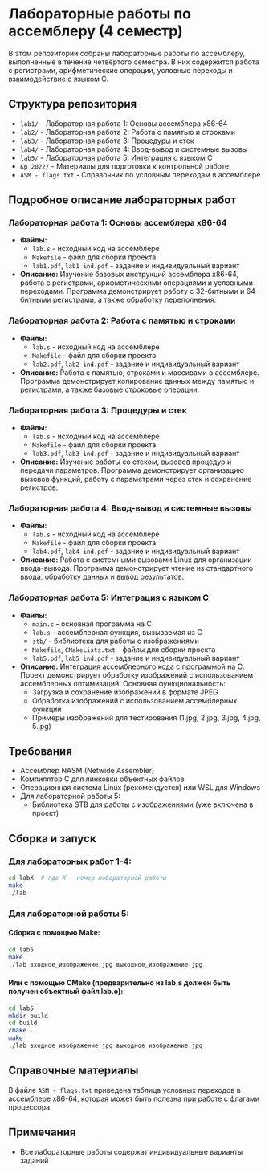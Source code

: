 # Лабораторные работы по ассемблеру (4 семестр)

В этом репозитории собраны лабораторные работы по ассемблеру, выполненные в течение четвёртого семестра.
В них содержится работа с регистрами, арифметические операции, условные переходы и взаимодействие с языком C.

## Структура репозитория

- `lab1/` - Лабораторная работа 1: Основы ассемблера x86-64
- `lab2/` - Лабораторная работа 2: Работа с памятью и строками
- `lab3/` - Лабораторная работа 3: Процедуры и стек
- `lab4/` - Лабораторная работа 4: Ввод-вывод и системные вызовы
- `lab5/` - Лабораторная работа 5: Интеграция с языком C
- `Кр 2022/` - Материалы для подготовки к контрольной работе
- `ASM - flags.txt` - Справочник по условным переходам в ассемблере

## Подробное описание лабораторных работ

### Лабораторная работа 1: Основы ассемблера x86-64
- **Файлы:**
  - `lab.s` - исходный код на ассемблере
  - `Makefile` - файл для сборки проекта
  - `lab1.pdf`, `lab1 ind.pdf` - задание и индивидуальный вариант
- **Описание:**
  Изучение базовых инструкций ассемблера x86-64, работа с регистрами, арифметическими операциями и условными переходами. Программа демонстрирует работу с 32-битными и 64-битными регистрами, а также обработку переполнения.

### Лабораторная работа 2: Работа с памятью и строками
- **Файлы:**
  - `lab.s` - исходный код на ассемблере
  - `Makefile` - файл для сборки проекта
  - `lab2.pdf`, `lab2 ind.pdf` - задание и индивидуальный вариант
- **Описание:**
  Работа с памятью, строками и массивами в ассемблере. Программа демонстрирует копирование данных между памятью и регистрами, а также базовые строковые операции.

### Лабораторная работа 3: Процедуры и стек
- **Файлы:**
  - `lab.s` - исходный код на ассемблере
  - `Makefile` - файл для сборки проекта
  - `lab3.pdf`, `lab3 ind.pdf` - задание и индивидуальный вариант
- **Описание:**
  Изучение работы со стеком, вызовов процедур и передачи параметров. Программа демонстрирует организацию вызовов функций, работу с параметрами через стек и сохранение регистров.

### Лабораторная работа 4: Ввод-вывод и системные вызовы
- **Файлы:**
  - `lab.s` - исходный код на ассемблере
  - `Makefile` - файл для сборки проекта
  - `lab4.pdf`, `lab4 ind.pdf` - задание и индивидуальный вариант
- **Описание:**
  Работа с системными вызовами Linux для организации ввода-вывода. Программа демонстрирует чтение из стандартного ввода, обработку данных и вывод результатов.

### Лабораторная работа 5: Интеграция с языком C
- **Файлы:**
  - `main.c` - основная программа на C
  - `lab.s` - ассемблерная функция, вызываемая из C
  - `stb/` - библиотека для работы с изображениями
  - `Makefile`, `CMakeLists.txt` - файлы для сборки проекта
  - `lab5.pdf`, `lab5 ind.pdf` - задание и индивидуальный вариант
- **Описание:**
  Интеграция ассемблерного кода с программой на C. Проект демонстрирует обработку изображений с использованием ассемблерных оптимизаций. Основная функциональность:
  - Загрузка и сохранение изображений в формате JPEG
  - Обработка изображений с использованием ассемблерных функций
  - Примеры изображений для тестирования (1.jpg, 2.jpg, 3.jpg, 4.jpg, 5.jpg)

## Требования

- Ассемблер NASM (Netwide Assembler)
- Компилятор C для линковки объектных файлов
- Операционная система Linux (рекомендуется) или WSL для Windows
- Для лабораторной работы 5:
  - Библиотека STB для работы с изображениями (уже включена в проект)

## Сборка и запуск

### Для лабораторных работ 1-4:
```bash
cd labX  # где X - номер лабораторной работы
make
./lab
```

### Для лабораторной работы 5:
#### Сборка с помощью Make:
```bash
cd lab5
make
./lab входное_изображение.jpg выходное_изображение.jpg
```

#### Или с помощью CMake (предварительно из lab.s должен быть получен объектный файл lab.o):
```bash
cd lab5
mkdir build
cd build
cmake ..
make
./lab входное_изображение.jpg выходное_изображение.jpg
```

## Справочные материалы

В файле `ASM - flags.txt` приведена таблица условных переходов в ассемблере x86-64, которая может быть полезна при работе с флагами процессора.

## Примечания

- Все лабораторные работы содержат индивидуальные варианты заданий
